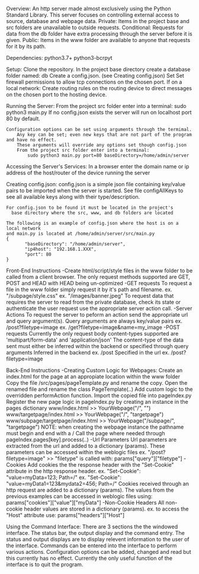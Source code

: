 Overview:
    An http server made almost exclusively using the Python Standard Library.
    This server focuses on controlling external access to source, database and webpage data.
        Private:     Items in the project base and src folders are unavailable to outside requests.
        Conditional: Requests for data from the db folder have extra processing through the server before it is given.
        Public:      Items in the www folder are available to anyone that requests for it by its path.

Dependencies: 
    python3.7+
    python3-bcrpyt

Setup:
    Clone the repository. 
    In the project base directory create a database folder named: db
    Create a config.json. (see Creating config.json)
    Set
    Set firewall permissions to allow tcp connections on the chosen port.
    If on a local network:
        Create routing rules on the routing device to direct messages
        on the chosen port to the hosting device.

Running the Server:
    From the project src folder enter into a terminal:
        sudo python3 main.py
    If no config.json exists the server will run on localhost port 80 by default.

    Configuration options can be set using arguments through the termimal.
        Any key can be set; even new keys that are not part of the program and have no effect.
        These arguments will override any options set though config.json
        From the project src folder enter into a terminal:
            sudo python3 main.py port=80 baseDirectory=/home/admin/server

Accessing the Server's Services:
    In a browser enter the domain name or ip address of the host/router of the device running the server

Creating config.json:
    config.json is a simple json file containing key/value pairs to be imported when the server is started.
    See file configAllKeys to see all available keys along with their type/description.
    
    For config.json to be found it must be located in the project's 
      base directory where the src, www, and db folders are located

    The following is an example of config.json where the host is on a local network
    and main.py is located at /home/admin/server/src/main.py
    {
           "baseDirectory": "/home/admin/server",
           "ip4host": "192.168.1.XXX",
           "port": 80
    }

Front-End Instructions
-Create html/script/style files in the www folder to be called from a client browser.
    The only request methods supported are GET, POST and HEAD with HEAD being un-optimized
-GET requests
    To request a file in the www folder simply request it by it's path and filename.
      ex. "/subpage/style.css"
      ex. "/images/banner.jpeg"
    To request data that requires the server to read from the private database, check its state
    or authenticate the user request use the appropriate server action call.
-Server Actions
    To request the server to peform an action send the appropriate url and query argument(s).
    Query arguments are always key/value pairs
      ex. /post?filetype=image
      ex. /get?filetype=image&name=my_image
-POST requests
    Currently the only request body content-types supported are 'multipart/form-data' and 'application/json'
    The content-type of the data sent must either be inferred within the backend or specified through query arguments
     Inferred in the backend
       ex. /post
     Specified in the url
       ex. /post?filetype=image

Back-End Instructions
-Creating Custom Logic for Webpages:
    Create an index.html for the page at an appropiate location within the www folder
    Copy the file /src/pages/pageTemplate.py and rename the copy.
    Open the renamed file and rename the class PageTemplate(..)
    Add custom logic to the overridden performAction function.
    Import the copied file into pageIndex.py
    Register the new page logic in pageIndex.py by creating an instance in the pages dictionary
        www/index.html                    >> YourWebpage("/", "") 
        www/targetpage/index.html         >> YourWebpage("/", "targetpage") 
        www/subpage/targetpage/index.html >> YourWebpage("/subpage/", "targetpage")
        NOTE: when creating the webpage instance the pathname must begin and end with a /
    Call the page where needed through pageIndex.pages[key].process(..)
-Url Parameters
    Url parameters are extracted from the url and added to a dictionary (params).
    These parameters can be accessed within the weblogic files
      ex. "/post?filetype=image" >> "filetype" is called with: params["query"]["filetype"]
-Cookies
    Add cookies the the response header with the "Set-Cookie" attribute in the http response header.
      ex. "Set-Cookie": "value=myData=123; Path=/"
      ex. "Set-Cookie": "value=myData1=123&mydata2=456; Path=/"
    Cookies received through an http request are added to a dictionary (params).
      The values from the previous examples can be accessed in weblogic files using: params["cookies"]["value"]["myData"]
-Non-Cookie Headers
    All non-cookie header values are stored in a dictionary (params).
      ex. to access the "Host" attribute use: params["headers"]["Host"]

Using the Command Interface:
    There are 3 sections the the windowed interface. The status bar, the output display and the command entry.
    The status and output displays are to display relevent information to the user of the interface.
    Commands can be entered into the interface to perform various actions.
        Configuration options can be added, changed and read but this currently has no effect.
        Currently the only useful function of the interface is to quit the program.